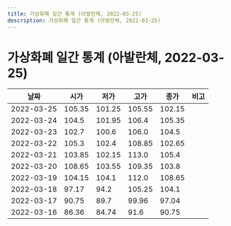 ```yaml
---
title: 가상화폐 일간 통계 (아발란체, 2022-03-25)
description: 가상화폐 일간 통계 (아발란체, 2022-03-25)
---
```


가상화폐 일간 통계 (아발란체, 2022-03-25)
===

|날짜|시가|저가|고가|종가|비고|
|--|--|--|--|--|--|
|2022-03-25|105.35|101.25|105.55|102.15|    |
|2022-03-24|104.5|101.95|106.4|105.35|    |
|2022-03-23|102.7|100.6|106.0|104.5|    |
|2022-03-22|105.3|102.4|108.85|102.65|    |
|2022-03-21|103.85|102.15|113.0|105.4|    |
|2022-03-20|108.65|103.55|109.35|103.8|    |
|2022-03-19|104.15|104.1|112.0|108.65|    |
|2022-03-18|97.17|94.2|105.25|104.1|    |
|2022-03-17|90.75|89.7|99.96|97.04|    |
|2022-03-16|86.36|84.74|91.6|90.75|    |
